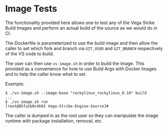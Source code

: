 # Image Tests

The functionality provided here allows one to test any of the Vega Strike Build Images
and perform an actual build of the source as we would do in CI.

The Dockerfile is parameterized to use the build image and then allow the caller
to set which fork and branch via `GIT_USER` and `GIT_BRANCH` respectively of the
VS code to build.

The user can then use `vs-image.sh` in order to build the image. This provided
as a convenience for how to use Build Args with Docker Images and to help
the caller know what to set.

Example:

    $ ./vs-image.sh --image-base "rockylinux_rockylinux_8.10" build
    ...
    $ ./vs-image.sh run
    [root@85fa1b0c4b92 Vega-Strike-Engine-Source]# 

The caller is dumped in as the root user so they can manipulate the image
runtime with package installation, removal, etc.
